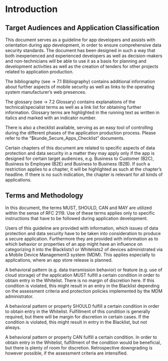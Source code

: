 # Introduction

## Target Audiences and Application Classification

This document serves as a guideline for app developers and assists with orientation during app development, in order to ensure comprehensive data security standards.
The document has been designed in such a way that both inexperienced and experienced developers as well as decision-makers and non-technicians will be able to use it as a basis for planning and development activities as well as the creation of tenders for other projects related to application production.

The bibliography (see → 7.1 Bibliography) contains additional information about further aspects of mobile security as well as links to the operating system manufacturer’s web presences.

The glossary (see → 7.2 Glossary) contains explanations of the technical/specialist terms as well as a link list for obtaining further information.
Glossary terms are highlighted in the running text as written in italics and marked with an indicator number.

There is also a checklist available, serving as an easy tool of controlling during the different phases of the application production process.
Please refer to the “$kunde_Secure_Apps_Checklist” documents.

Certain chapters of this document are related to specific aspects of data protection and data security in a matter they may apply only if the app is designed for certain target audiences, e.g. Business to Customer (B2C), Business to Employee (B2E) and Business to Business (B2B).
If such a restriction applies to a chapter, it will be highlighted as such at the chapter’s headline.
If there is no such indication, the chapter is relevant for all kinds of applications.

## Terms and Methodology

In this document, the terms MUST, SHOULD, CAN and MAY are utilized within the sense of RFC 2119.
Use of these terms applies only to specific instructions that have to be followed during application development.

Users of this guideline are provided with information, which issues of data protection and data security have to be taken into consideration to produce a secure application.
Furthermore they are provided with information as to which behavior or properties of an app might have an influence on categorizing it into the Blacklists1 or Whitelists2 of devices administrated via a Mobile Device Management3 system (MDM).
This applies especially to applications, where an app store release is planned.

A behavioral pattern (e.g. data transmission behavior) or feature (e.g. use of cloud storage) of the application MUST fulfill a certain condition in order to obtain entry in the Whitelist.
There is no margin of discretion here.
If this condition is violated, this might result in an entry in the Blacklist depending on the assessment criteria and protection policies implemented by the MDM administrator.

A behavioral pattern or property SHOULD fulfill a certain condition in order to obtain entry in the Whitelist.
Fulfillment of this condition is generally required, but there will be margin for discretion in certain cases.
If the condition is violated, this might result in entry in the Blacklist, but not always.

A behavioral pattern or property CAN fulfill a certain condition.
In order to obtain entry in the Whitelist, fulfillment of the condition would be beneficial, but there is plenty of room for discretion.
Retrospective downgrading is however possible, if the assessment criteria are intensified.
